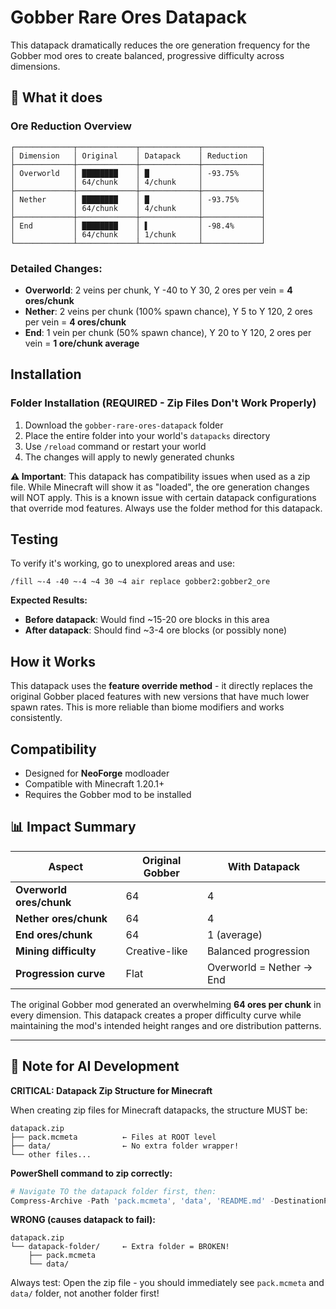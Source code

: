 # Gobber Rare Ores Datapack

This datapack dramatically reduces the ore generation frequency for the Gobber mod ores to create balanced, progressive difficulty across dimensions.

## 🎯 What it does

### Ore Reduction Overview
```
┌─────────────┬─────────────┬─────────────┬─────────────┐
│ Dimension   │ Original    │ Datapack    │ Reduction   │
├─────────────┼─────────────┼─────────────┼─────────────┤
│ Overworld   │ ████████    │ █           │ -93.75%     │
│             │ 64/chunk    │ 4/chunk     │             │
├─────────────┼─────────────┼─────────────┼─────────────┤
│ Nether      │ ████████    │ █           │ -93.75%     │
│             │ 64/chunk    │ 4/chunk     │             │
├─────────────┼─────────────┼─────────────┼─────────────┤
│ End         │ ████████    │ ▌           │ -98.4%      │
│             │ 64/chunk    │ 1/chunk     │             │
└─────────────┴─────────────┴─────────────┴─────────────┘
```

### **Detailed Changes:**
- **Overworld**: 2 veins per chunk, Y -40 to Y 30, 2 ores per vein = **4 ores/chunk**
- **Nether**: 2 veins per chunk (100% spawn chance), Y 5 to Y 120, 2 ores per vein = **4 ores/chunk**
- **End**: 1 vein per chunk (50% spawn chance), Y 20 to Y 120, 2 ores per vein = **1 ore/chunk average**

## Installation

### Folder Installation (REQUIRED - Zip Files Don't Work Properly)
1. Download the `gobber-rare-ores-datapack` folder
2. Place the entire folder into your world's `datapacks` directory
3. Use `/reload` command or restart your world
4. The changes will apply to newly generated chunks

**⚠️ Important**: This datapack has compatibility issues when used as a zip file. While Minecraft will show it as "loaded", the ore generation changes will NOT apply. This is a known issue with certain datapack configurations that override mod features. Always use the folder method for this datapack.

## Testing

To verify it's working, go to unexplored areas and use:
```
/fill ~-4 -40 ~-4 ~4 30 ~4 air replace gobber2:gobber2_ore
```

**Expected Results:**
- **Before datapack**: Would find ~15-20 ore blocks in this area
- **After datapack**: Should find ~3-4 ore blocks (or possibly none)

## How it Works

This datapack uses the **feature override method** - it directly replaces the original Gobber placed features with new versions that have much lower spawn rates. This is more reliable than biome modifiers and works consistently.

## Compatibility

- Designed for **NeoForge** modloader
- Compatible with Minecraft 1.20.1+ 
- Requires the Gobber mod to be installed

## 📊 Impact Summary

| Aspect | Original Gobber | With Datapack |
|--------|----------------|---------------|
| **Overworld ores/chunk** | 64 | 4 |
| **Nether ores/chunk** | 64 | 4 |
| **End ores/chunk** | 64 | 1 (average) |
| **Mining difficulty** | Creative-like | Balanced progression |
| **Progression curve** | Flat | Overworld = Nether → End |

The original Gobber mod generated an overwhelming **64 ores per chunk** in every dimension. This datapack creates a proper difficulty curve while maintaining the mod's intended height ranges and ore distribution patterns.

---

## 🤖 Note for AI Development

**CRITICAL: Datapack Zip Structure for Minecraft**

When creating zip files for Minecraft datapacks, the structure MUST be:

```
datapack.zip
├── pack.mcmeta          ← Files at ROOT level
├── data/                ← No extra folder wrapper!
└── other files...
```

**PowerShell command to zip correctly:**
```powershell
# Navigate TO the datapack folder first, then:
Compress-Archive -Path 'pack.mcmeta', 'data', 'README.md' -DestinationPath '../datapack-name.zip' -Force
```

**WRONG (causes datapack to fail):**
```
datapack.zip
└── datapack-folder/     ← Extra folder = BROKEN!
    ├── pack.mcmeta
    └── data/
```

Always test: Open the zip file - you should immediately see `pack.mcmeta` and `data/` folder, not another folder first!